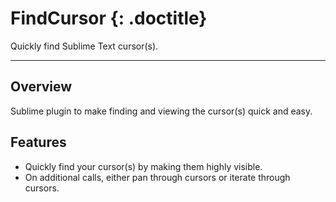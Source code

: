 # FindCursor {: .doctitle}
Quickly find Sublime Text cursor(s).

---

## Overview
Sublime plugin to make finding and viewing the cursor(s) quick and easy.

## Features

- Quickly find your cursor(s) by making them highly visible.
- On additional calls, either pan through cursors or iterate through cursors.

